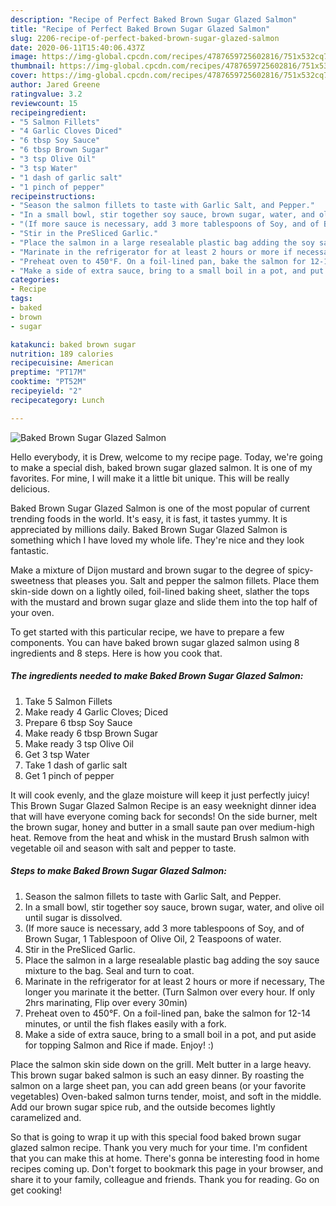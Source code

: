 ```yaml
---
description: "Recipe of Perfect Baked Brown Sugar Glazed Salmon"
title: "Recipe of Perfect Baked Brown Sugar Glazed Salmon"
slug: 2206-recipe-of-perfect-baked-brown-sugar-glazed-salmon
date: 2020-06-11T15:40:06.437Z
image: https://img-global.cpcdn.com/recipes/4787659725602816/751x532cq70/baked-brown-sugar-glazed-salmon-recipe-main-photo.jpg
thumbnail: https://img-global.cpcdn.com/recipes/4787659725602816/751x532cq70/baked-brown-sugar-glazed-salmon-recipe-main-photo.jpg
cover: https://img-global.cpcdn.com/recipes/4787659725602816/751x532cq70/baked-brown-sugar-glazed-salmon-recipe-main-photo.jpg
author: Jared Greene
ratingvalue: 3.2
reviewcount: 15
recipeingredient:
- "5 Salmon Fillets"
- "4 Garlic Cloves Diced"
- "6 tbsp Soy Sauce"
- "6 tbsp Brown Sugar"
- "3 tsp Olive Oil"
- "3 tsp Water"
- "1 dash of garlic salt"
- "1 pinch of pepper"
recipeinstructions:
- "Season the salmon fillets to taste with Garlic Salt, and Pepper."
- "In a small bowl, stir together soy sauce, brown sugar, water, and olive oil until sugar is dissolved."
- "(If more sauce is necessary, add 3 more tablespoons of Soy, and of Brown Sugar, 1 Tablespoon of Olive Oil, 2 Teaspoons of water."
- "Stir in the PreSliced Garlic."
- "Place the salmon in a large resealable plastic bag adding the soy sauce mixture to the bag. Seal and turn to coat."
- "Marinate in the refrigerator for at least 2 hours or more if necessary, The longer you marinate it the better. (Turn Salmon over every hour. If only 2hrs marinating, Flip over every 30min)"
- "Preheat oven to 450°F. On a foil-lined pan, bake the salmon for 12-14 minutes, or until the fish flakes easily with a fork."
- "Make a side of extra sauce, bring to a small boil in a pot, and put aside for topping Salmon and Rice if made. Enjoy! :)"
categories:
- Recipe
tags:
- baked
- brown
- sugar

katakunci: baked brown sugar 
nutrition: 189 calories
recipecuisine: American
preptime: "PT17M"
cooktime: "PT52M"
recipeyield: "2"
recipecategory: Lunch

---
```



![Baked Brown Sugar Glazed Salmon](https://img-global.cpcdn.com/recipes/4787659725602816/751x532cq70/baked-brown-sugar-glazed-salmon-recipe-main-photo.jpg)

Hello everybody, it is Drew, welcome to my recipe page. Today, we're going to make a special dish, baked brown sugar glazed salmon. It is one of my favorites. For mine, I will make it a little bit unique. This will be really delicious.

Baked Brown Sugar Glazed Salmon is one of the most popular of current trending foods in the world. It's easy, it is fast, it tastes yummy. It is appreciated by millions daily. Baked Brown Sugar Glazed Salmon is something which I have loved my whole life. They're nice and they look fantastic.

Make a mixture of Dijon mustard and brown sugar to the degree of spicy-sweetness that pleases you. Salt and pepper the salmon fillets. Place them skin-side down on a lightly oiled, foil-lined baking sheet, slather the tops with the mustard and brown sugar glaze and slide them into the top half of your oven.


To get started with this particular recipe, we have to prepare a few components. You can have baked brown sugar glazed salmon using 8 ingredients and 8 steps. Here is how you cook that.

<!--inarticleads1-->

##### The ingredients needed to make Baked Brown Sugar Glazed Salmon:

1. Take 5 Salmon Fillets
1. Make ready 4 Garlic Cloves; Diced
1. Prepare 6 tbsp Soy Sauce
1. Make ready 6 tbsp Brown Sugar
1. Make ready 3 tsp Olive Oil
1. Get 3 tsp Water
1. Take 1 dash of garlic salt
1. Get 1 pinch of pepper


It will cook evenly, and the glaze moisture will keep it just perfectly juicy! This Brown Sugar Glazed Salmon Recipe is an easy weeknight dinner idea that will have everyone coming back for seconds! On the side burner, melt the brown sugar, honey and butter in a small saute pan over medium-high heat. Remove from the heat and whisk in the mustard Brush salmon with vegetable oil and season with salt and pepper to taste. 

<!--inarticleads2-->

##### Steps to make Baked Brown Sugar Glazed Salmon:

1. Season the salmon fillets to taste with Garlic Salt, and Pepper.
1. In a small bowl, stir together soy sauce, brown sugar, water, and olive oil until sugar is dissolved.
1. (If more sauce is necessary, add 3 more tablespoons of Soy, and of Brown Sugar, 1 Tablespoon of Olive Oil, 2 Teaspoons of water.
1. Stir in the PreSliced Garlic.
1. Place the salmon in a large resealable plastic bag adding the soy sauce mixture to the bag. Seal and turn to coat.
1. Marinate in the refrigerator for at least 2 hours or more if necessary, The longer you marinate it the better. (Turn Salmon over every hour. If only 2hrs marinating, Flip over every 30min)
1. Preheat oven to 450°F. On a foil-lined pan, bake the salmon for 12-14 minutes, or until the fish flakes easily with a fork.
1. Make a side of extra sauce, bring to a small boil in a pot, and put aside for topping Salmon and Rice if made. Enjoy! :)


Place the salmon skin side down on the grill. Melt butter in a large heavy. This brown sugar baked salmon is such an easy dinner. By roasting the salmon on a large sheet pan, you can add green beans (or your favorite vegetables) Oven-baked salmon turns tender, moist, and soft in the middle. Add our brown sugar spice rub, and the outside becomes lightly caramelized and. 

So that is going to wrap it up with this special food baked brown sugar glazed salmon recipe. Thank you very much for your time. I'm confident that you can make this at home. There's gonna be interesting food in home recipes coming up. Don't forget to bookmark this page in your browser, and share it to your family, colleague and friends. Thank you for reading. Go on get cooking!
